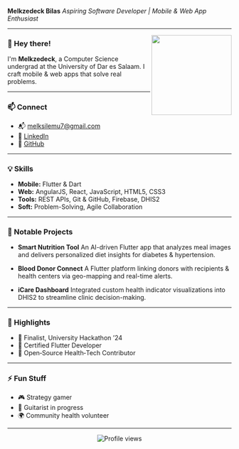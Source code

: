 **Melkzedeck Bilas**
*Aspiring Software Developer | Mobile & Web App Enthusiast*

---

<img align="right" width="180" src="https://github-readme-stats.vercel.app/api?username=mellcky&show_icons=true&theme=radical" />

### 👋 Hey there!

I'm **Melkzedeck**, a Computer Science undergrad at the University of Dar es Salaam. I craft mobile & web apps that solve real problems.

---

### 📫 Connect

* 📬 [melksilemu7@gmail.com](mailto:melksilemu7@gmail.com)
* 🔗 [LinkedIn](http://www.linkedin.com/in/melk-bilas)
* 🐙 [GitHub](https://github.com/mellcky)

---

### 💡 Skills

* **Mobile:** Flutter & Dart
* **Web:** AngularJS, React, JavaScript, HTML5, CSS3
* **Tools:** REST APIs, Git & GitHub, Firebase, DHIS2
* **Soft:** Problem-Solving, Agile Collaboration

---

### 🚀 Notable Projects

* **Smart Nutrition Tool**
  An AI-driven Flutter app that analyzes meal images and delivers personalized diet insights for diabetes & hypertension.

* **Blood Donor Connect**
  A Flutter platform linking donors with recipients & health centers via geo-mapping and real-time alerts.

* **iCare Dashboard**
  Integrated custom health indicator visualizations into DHIS2 to streamline clinic decision-making.

---

### 🌟 Highlights

* 🏅 Finalist, University Hackathon ’24
* 📜 Certified Flutter Developer
* 🤝 Open‑Source Health‑Tech Contributor

---

### ⚡ Fun Stuff

* 🎮 Strategy gamer
* 🎵 Guitarist in progress
* 🌍 Community health volunteer

---

<p align="center">
  <img src="https://komarev.com/ghpvc/?username=mellcky&label=Profile%20views&color=0e75b6&style=flat" alt="Profile views" />
</p>
